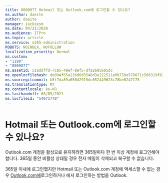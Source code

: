 ```yaml
---
title: 8000077 Hotmail 또는 Outlook.com에 로그인할 수 있나요?
ms.author: daeite
author: daeite
manager: jackiesm
ms.date: 04/21/2020
ms.audience: ITPro
ms.topic: article
ms.service: o365-administration
ROBOTS: NOINDEX, NOFOLLOW
localization_priority: Normal
ms.custom:
- "1198"
- "8000077"
ms.assetid: 51addffd-7c85-49ef-8ef5-dfa2605605dc
ms.openlocfilehash: de094f65a216d6d3548d3a222511e0b750e578071c506319f838550a69e02d29
ms.sourcegitcommit: b5f7da89a650d2915dc652449623c78be6247175
ms.translationtype: MT
ms.contentlocale: ko-KR
ms.lasthandoff: 08/05/2021
ms.locfileid: "54071770"
---
```

# <a name="cant-sign-in-to-hotmail-or-outlookcom"></a>Hotmail 또는 Outlook.com에 로그인할 수 있나요?

Outlook.com 계정을 활성으로 유지하려면 365일마다 한 번 이상 계정에 로그인해야 합니다. 365일 동안 비활성 상태일 경우 전자 메일이 삭제되고 복구할 수 없습니다.
  
365일 이내에 로그인했지만 Hotmail 또는 Outlook.com 계정에 액세스할 수 없는 경우 [Outlook.com에](https://support.office.com/article/e08eb8ac-ac27-49f4-a400-a47311e1ee7e?wt.mc_id=Office_Outlook_com_Alchemy)로그인하거나 에서 로그인하는 방법을 Outlook.
  